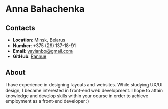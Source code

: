 # Anna Bahachenka

## Contacts
* __Location__: Minsk, Belarus
* __Number__: +375 (29) 137-18-91
* __Email__: yavianbo@gmail.com
* __GitHub__: [Rannue](https://github.com/Rannue) 

## About
 I have experience in designing layouts and websites. While studying UX/UI design, I became interested in front-end web development. I hope to attain knowledge and develop skills within your course in order to achieve employment as a front-end developer :)

